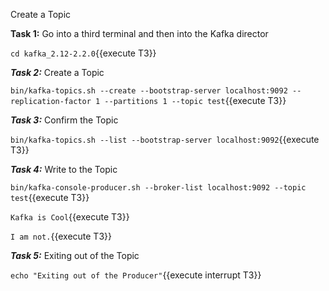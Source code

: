 Create a Topic

**Task 1:** Go into a third terminal and then into the Kafka director

`cd kafka_2.12-2.2.0`{{execute T3}}

***Task 2:*** Create a Topic

`bin/kafka-topics.sh --create --bootstrap-server localhost:9092 --replication-factor 1 --partitions 1 --topic test`{{execute T3}}

***Task 3:*** Confirm the Topic

`bin/kafka-topics.sh --list --bootstrap-server localhost:9092`{{execute T3}}

***Task 4:*** Write to the Topic

`bin/kafka-console-producer.sh --broker-list localhost:9092 --topic test`{{execute T3}}

`Kafka is Cool`{{execute T3}}

`I am not.`{{execute T3}}

***Task 5:*** Exiting out of the Topic

`echo "Exiting out of the Producer"`{{execute interrupt T3}}